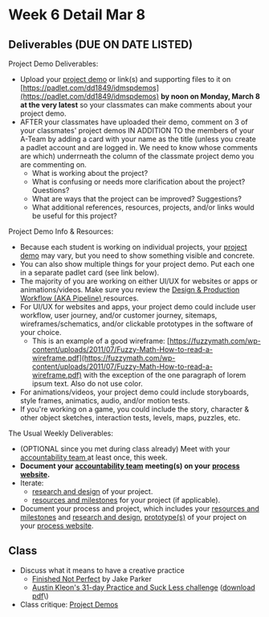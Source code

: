 # Week 6 Detail Mar 8

## Deliverables \(DUE ON DATE LISTED\)

Project Demo Deliverables:

* Upload your [project demo](../critiques-demos-presentations-and-exhibition/project_demo.md) or link\(s\) and supporting files to it on [https://padlet.com/dd1849/idmspdemos](https://padlet.com/dd1849/idmspdemos) **by noon on Monday, March 8 at the very latest** so your classmates can make comments about your project demo.
* AFTER your classmates have uploaded their demo, comment on 3 of your classmates' project demos IN ADDITION TO the members of your A-Team by adding a card with your name as the title \(unless you create a padlet account and are logged in. We need to know whose comments are which\) underrneath the column of the classmate project demo you are commenting on.
  * What is working about the project?
  * What is confusing or needs more clarification about the project? Questions?
  * What are ways that the project can be improved? Suggestions?
  * What additional references, resources, projects, and/or links would be useful for this project?

Project Demo Info & Resources:

* Because each student is working on individual projects, your [project demo](../critiques-demos-presentations-and-exhibition/project_demo.md) may vary, but you need to show something visible and concrete. 
* You can also show multiple things for your project demo. Put each one in a separate padlet card \(see link below\).
* The majority of you are working on either UI/UX for websites or apps or animations/videos. Make sure you review the [Design & Production Workflow \(AKA Pipeline\) ](../design-and-production-workflow.md)resources.
* For UI/UX for websites and apps, your project demo could include user workflow, user journey, and/or customer journey, sitemaps, wireframes/schematics, and/or clickable prototypes in the software of your choice. 
  * This is an example of a good wireframe: [https://fuzzymath.com/wp-content/uploads/2011/07/Fuzzy-Math-How-to-read-a-wireframe.pdf](https://fuzzymath.com/wp-content/uploads/2011/07/Fuzzy-Math-How-to-read-a-wireframe.pdf) with the exception of the one paragraph of lorem ipsum text. Also do not use color.
* For animations/videos, your project demo could include storyboards, style frames, animatics, audio, and/or motion tests.  
* If you're working on a game, you could include the story, character & other object sketches, interaction tests, levels, maps, puzzles, etc. 

The Usual Weekly Deliverables:

* \(OPTIONAL since you met during class already\) Meet with your [accountability team ](../assignments/accountability_partner.md)at least once, this week. 
* **Document your** [**accountability team**](../assignments/accountability_partner.md) **meeting\(s\) on your** [**process website**](../website.md)**.**
* Iterate: 
  * [research and design](../project_plan/) of your project.
  * [resources and milestones](../project_plan/) for your project \(if applicable\).
* Document your process and project, which includes your [resources and milestones](../project_plan/) and [research and design](../project_plan/),  [prototype\(s\)](../project_plan/) of your project on your [process website](../website.md).

## Class

* Discuss what it means to have a creative practice
  * [Finished Not Perfect](https://youtu.be/lRtV-ugIT0k) by Jake Parker
  * [Austin Kleon's 31-day Practice and Suck Less challenge](https://austinkleon.com/2021/03/01/31-day-practice-and-suck-less-challenge/) \([download pdf](https://www.dropbox.com/s/yle30d0ykag362d/practice-suck-less-31-days.pdf?)\)
* Class critique: [Project Demos](../critiques-demos-presentations-and-exhibition/project_demo.md)

